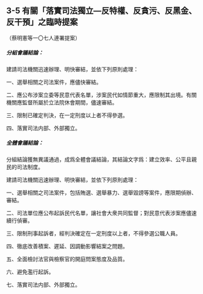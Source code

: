 ## 3-5 有關「落實司法獨立—反特權、反貪污、反黑金、反干預」之臨時提案

（蔡明憲等一〇七人連署提案）

##### 分組會議結論：

建請司法機關迅速辦理、明快審結，並依下列原則處理：

一、選舉相關之司法案件，應儘快審結。

二、應公布涉案立委等民意代表名單，涉案民代如情節重大，應限制其出境。有關機關應監督所屬於立法院休會期間，儘速審結。

三、限制已確定判決，在一定刑度以上者不得參選。

四、落實司法内部、外部獨立。

##### 全體會議結論：

分組結論獲無異議通過，成爲全體會議結論，其結論文字爲：建立效率、公平且親民的司法制度。

建請司法機關迅速辦理、明快審結，並依下列原則處理：

一、選舉相關之司法案件，包括賄選、選舉暴力、選舉毀謗等案件，應限期偵辦、審結。

二、司法單位應公布起訴民代名單，讓社會大衆共同監督；對民意代表涉案應儘速續行偵審。

三、限制刑事起訴者，經判決確定在一定刑度以上者，不得參選公職人員。

四、徹底改善積案、遲延、因調動影響結案之問題。

五、全面檢討法官與檢察官的開庭問案態度及品質。

六、避免濫行起訴。

七、落實司法内部、外部獨立。
